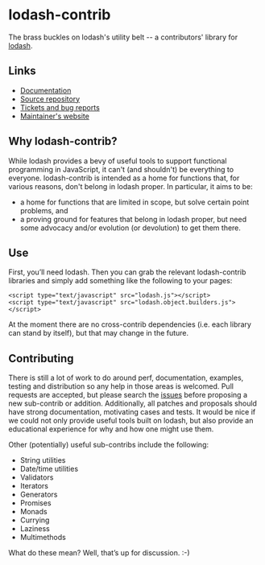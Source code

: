 lodash-contrib
==================

The brass buckles on lodash's utility belt -- a contributors' library for [lodash](http://lodashjs.org/).

Links
-----

  * [Documentation](http://documentcloud.github.io/lodash-contrib/)
  * [Source repository](https://github.com/documentcloud/lodash-contrib)
  * [Tickets and bug reports](https://github.com/documentcloud/lodash-contrib/issues?state=open)
  * [Maintainer's website](http://www.fogus.me)

Why lodash-contrib?
-----------------------

While lodash provides a bevy of useful tools to support functional programming in JavaScript, it can't
(and shouldn't) be everything to everyone. lodash-contrib is intended as a home for functions that, for
various reasons, don't belong in lodash proper. In particular, it aims to be:

  * a home for functions that are limited in scope, but solve certain point problems, and
  * a proving ground for features that belong in lodash proper, but need some advocacy and/or evolution
(or devolution) to get them there.

Use
---

First, you’ll need lodash. Then you can grab the relevant lodash-contrib libraries and simply add
something
like the following to your pages:

    <script type="text/javascript" src="lodash.js"></script>
    <script type="text/javascript" src="lodash.object.builders.js"></script>

At the moment there are no cross-contrib dependencies (i.e. each library can stand by itself), but that may
change in the future.

Contributing
------------

There is still a lot of work to do around perf, documentation, examples, testing and distribution so any help
in those areas is welcomed. Pull requests are accepted, but please search the [issues](https://github.com/documentcloud/lodash-contrib/issues)
before proposing a new sub-contrib or addition. Additionally, all patches and proposals should have strong
documentation, motivating cases and tests. It would be nice if we could not only provide useful tools built on
lodash, but also provide an educational experience for why and how one might use them.

Other (potentially) useful sub-contribs include the following:

  * String utilities
  * Date/time utilities
  * Validators
  * Iterators
  * Generators
  * Promises
  * Monads
  * Currying
  * Laziness
  * Multimethods

What do these mean? Well, that’s up for discussion. :-)
